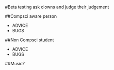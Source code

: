 #Beta testing
ask clowns and judge their judgement

##Compsci aware person
- ADVICE
- BUGS

##Non Compsci student
- ADVICE
- BUGS

##Music?